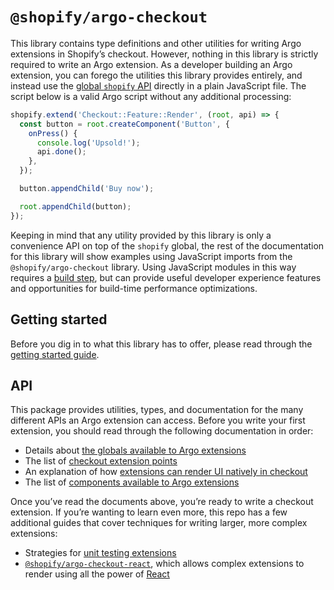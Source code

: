 # `@shopify/argo-checkout`

This library contains type definitions and other utilities for writing Argo extensions in Shopify’s checkout. However, nothing in this library is strictly required to write an Argo extension. As a developer building an Argo extension, you can forego the utilities this library provides entirely, and instead use the [global `shopify` API](documentation/globals.md) directly in a plain JavaScript file. The script below is a valid Argo script without any additional processing:

```js
shopify.extend('Checkout::Feature::Render', (root, api) => {
  const button = root.createComponent('Button', {
    onPress() {
      console.log('Upsold!');
      api.done();
    },
  });

  button.appendChild('Buy now');

  root.appendChild(button);
});
```

Keeping in mind that any utility provided by this library is only a convenience API on top of the `shopify` global, the rest of the documentation for this library will show examples using JavaScript imports from the `@shopify/argo-checkout` library. Using JavaScript modules in this way requires a [build step](../packages/argo-run), but can provide useful developer experience features and opportunities for build-time performance optimizations.

## Getting started

Before you dig in to what this library has to offer, please read through the [getting started guide](https://docs.google.com/document/d/1JqTUEBXWZ2gKC7bfWc0wy7i6zHtHmldd3ef4N3FHoeU/edit#heading=h.1256j7138hx).

## API

This package provides utilities, types, and documentation for the many different APIs an Argo extension can access. Before you write your first extension, you should read through the following documentation in order:

- Details about [the globals available to Argo extensions](documentation/globals.md)
- The list of [checkout extension points](documentation/extension-points.md)
- An explanation of how [extensions can render UI natively in checkout](documentation/rendering.md)
- The list of [components available to Argo extensions](documentation/components.md)

Once you’ve read the documents above, you’re ready to write a checkout extension. If you’re wanting to learn even more, this repo has a few additional guides that cover techniques for writing larger, more complex extensions:

- Strategies for [unit testing extensions](documentation/testing.md)
- [`@shopify/argo-checkout-react`](../argo-checkout-react), which allows complex extensions to render using all the power of [React](https://reactjs.org)
